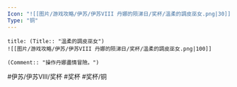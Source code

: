 ```yaml
---
Icon: "![[图片/游戏攻略/伊苏/伊苏VIII 丹娜的陨涕日/奖杯/溫柔的調皮巫女.png|30]]"
Type: "铜"
---
```

```ad-common-bronze-trophy
title: (Title:: "溫柔的調皮巫女")
![[图片/游戏攻略/伊苏/伊苏VIII 丹娜的陨涕日/奖杯/溫柔的調皮巫女.png|100]]

(Comment:: "操作丹娜盡情冒險。")
```

#伊苏/伊苏VIII/奖杯 #奖杯 #奖杯/铜
